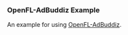 ### OpenFL-AdBuddiz Example

An example for using [OpenFL-AdBuddiz](https://github.com/hazagames/openfl-adbuddiz).
